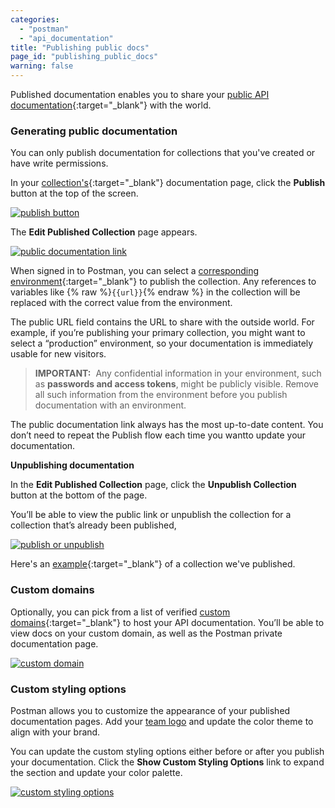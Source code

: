 ```yaml
---
categories:
  - "postman"
  - "api_documentation"
title: "Publishing public docs"
page_id: "publishing_public_docs"
warning: false
---
```


Published documentation enables you to share your [public API documentation](/docs/postman_for_publishers/public_api_docs){:target="_blank"} with the world. 

### Generating public documentation

You can only publish documentation for collections that you've created or have write permissions.

In your [collection's](/docs/postman/api_documentation/viewing_documentation){:target="_blank"} documentation page, click the **Publish** button at the top of the screen.

[![publish button](https://s3.amazonaws.com/postman-static-getpostman-com/postman-docs/docs-publish-button2.png) ](https://s3.amazonaws.com/postman-static-getpostman-com/postman-docs/docs-publish-button2.png)  

The **Edit Published Collection** page appears.

[![public documentation link](https://s3.amazonaws.com/postman-static-getpostman-com/postman-docs/docs-public-view.png)](https://s3.amazonaws.com/postman-static-getpostman-com/postman-docs/docs-public-view.png)

When signed in to Postman, you can select a [corresponding environment](/docs/postman/api_documentation/environments_and_environment_templates){:target="_blank"} to publish the collection. Any references to variables like {% raw %}`{{url}}`{% endraw %} in the collection will be replaced with the correct value from the environment. 

The public URL field contains the URL to share with the outside world. For example, if you’re publishing your primary collection, you might want to select a “production” environment, so your documentation is immediately usable for new visitors. 


> **IMPORTANT:**  Any confidential information in your environment, such as **passwords and access tokens**, might be publicly visible. Remove all such information from the environment before you publish documentation with an environment.

The public documentation link always has the most up-to-date content. You don’t need to repeat the Publish flow each time you wantto update your documentation.

**Unpublishing documentation**

In the **Edit Published Collection** page, click the **Unpublish Collection** button at the bottom of the page.

You’ll be able to view the public link or unpublish the collection for a collection that’s already been published,

[![publish or unpublish](https://s3.amazonaws.com/postman-static-getpostman-com/postman-docs/docs-unpublish2.png)](https://s3.amazonaws.com/postman-static-getpostman-com/postman-docs/docs-unpublish2.png)

Here's an [example](https://documenter.getpostman.com/view/583/coopers-meal-plan/4u2){:target="_blank"} of a collection we've published.

### Custom domains

Optionally, you can pick from a list of verified [custom domains](/docs/postman/api_documentation/adding_and_verifying_custom_domains){:target="_blank"} to host your API documentation. You’ll be able to view docs on your custom domain, as well as the Postman private documentation page. 

[![custom domain](https://s3.amazonaws.com/postman-static-getpostman-com/postman-docs/docs-custom-domains.png)](https://s3.amazonaws.com/postman-static-getpostman-com/postman-docs/docs-custom-domains.png)

### Custom styling options

Postman allows you to customize the appearance of your published documentation pages. Add your [team logo](/docs/postman/api_documentation/adding_team_name_and_logo) and update the color theme to align with your brand. 

You can update the custom styling options either before or after you publish your documentation. Click the **Show Custom Styling Options** link to expand the section and update your color palette.

[![custom styling options](https://s3.amazonaws.com/postman-static-getpostman-com/postman-docs/docs-custom-styling.png)](https://s3.amazonaws.com/postman-static-getpostman-com/postman-docs/docs-custom-styling.png)

